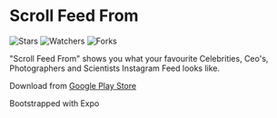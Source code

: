 # Scroll Feed From

![Stars](https://img.shields.io/github/stars/ezzcodeezzlife/scrollfeedfrom-app?style=social)
![Watchers](https://img.shields.io/github/watchers/ezzcodeezzlife/scrollfeedfrom-app?style=social)
![Forks](https://img.shields.io/github/forks/ezzcodeezzlife/scrollfeedfrom-app?style=social)

"Scroll Feed From" shows you what your favourite Celebrities, Ceo's, Photographers and Scientists Instagram Feed looks like.

Download from [Google Play Store](https://play.google.com/store/apps/details?id=com.ezcodeezlife.myapp)


Bootstrapped with Expo
